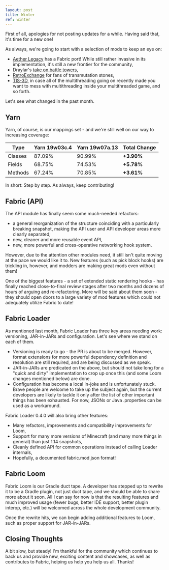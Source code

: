 ```yaml
---
layout: post
title: Winter
ref: winter
---
```

First of all, apologies for not posting updates for a while. Having said that, it's time for a new one!

As always, we're going to start with a selection of mods to keep an eye on:

* [Aether Legacy](https://minecraft.curseforge.com/projects/aether-legacy) has a Fabric port! While still rather invasive in its implementation, it's still a new frontier for the community,
* Draylar's [take on battle towers](https://www.youtube.com/watch?v=XbRVkmOg0CE),
* [RetroExchange](http://minecraft.curseforge.com/projects/retroexchange) for fans of transmutation stones,
* [TIS-3D](https://minecraft.curseforge.com/projects/tis-3d), in case all of the multithreading going on recently made you want to mess with multithreading inside your multithreaded game, and so forth.

Let's see what changed in the past month.

## Yarn

Yarn, of course, is our mappings set - and we're still well on our way to increasing coverage:

| Type | Yarn 19w03c.4 | Yarn 19w07a.13 | Total Change |
| -------- | -------- | -------- | -------- |
| Classes | 87.09% | 90.99% | **+3.90%** |
| Fields | 68.75% | 74.53% | **+5.78%** |
| Methods | 67.24% | 70.85% | **+3.61%** |

In short: Step by step. As always, keep contributing!

## Fabric (API)

The API module has finally seem some much-needed refactors:

* a general reorganization of the structure coinciding with a particularly breaking snapshot, making the API user and API developer areas more clearly separated;
* new, cleaner and more reusable event API,
* new, more powerful and cross-operative networking hook system.

However, due to the attention other modules need, it still isn't quite moving at the pace we would like it to. New features (such as pick block hooks) are trickling in, however, and modders are making great mods
even without them!

One of the biggest features - a set of extended static rendering hooks - has finally reached close-to-final review stages after two months and dozens of hours of arguing and re-refactoring. More will be said
about them soon - they should open doors to a large variety of mod features which could not adequately utilize Fabric to date!

## Fabric Loader

As mentioned last month, Fabric Loader has three key areas needing work: versioning, JAR-in-JARs and configuration. Let's see where we stand on each of them.

* Versioning is ready to go - the PR is about to be merged. However, format extensions for more powerful dependency definition and resolution are still required, and are being discussed as we speak.
* JAR-in-JARs are predicated on the above, but should not take long for a "quick and dirty" implementation to crop up once this (and some Loom changes mentioned below) are done.
* Configuration has become a local in-joke and is unfortunately stuck. Brave people are welcome to take up the subject again, but the current developers are likely to tackle it only after the list of other important
things has been exhausted. For now, JSONs or Java .properties can be used as a workaround.

Fabric Loader 0.4.0 will also bring other features:

* Many refactors, improvements and compatibility improvements for Loom,
* Support for many more versions of Minecraft (and many more things in general) than just 1.14 snapshots,
* Cleanly defined API for common operations instead of calling Loader internals,
* Hopefully, a documented fabric.mod.json format!

## Fabric Loom

Fabric Loom is our Gradle duct tape. A developer has stepped up to rewrite it to be a Gradle plugin, not just duct tape, and we should be able to share more about it soon. All I can say for now is that
the resulting features and much improved usage (fewer bugs, better IDE support, better plugin interop, etc.) will be welcomed across the whole development community.

Once the rewrite hits, we can begin adding additional features to Loom, such as proper support for JAR-in-JARs.

## Closing Thoughts

A bit slow, but steady! I'm thankful for the community which continues to back us and provide new, exciting content and showcases, as well as contributes to Fabric, helping us help you help us all. Thanks!
